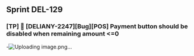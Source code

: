 ## Sprint DEL-129

### [TP] 🚀 [DELIANY-2247][Bug][POS] Payment button should be disabled when  remaining amount <=0 
-![Uploading image.png…]()

